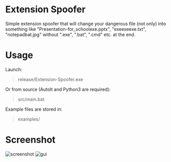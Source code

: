 # Extension Spoofer
Simple extension spoofer that will change your dangerous file (not only) into something like "Presentation-for_schoolexe.pptx", "exeexeexe.txt", "notepadbat.jpg" without ".exe", ".bat", ".cmd" etc. at the end.

# Usage
Launch:
> release/Extension-Spoofer.exe

Or from source (AutoIt and Python3 are required):
> src/main.bat

Example files are stored in:
> examples/

# Screenshot
![screenshot](https://i.imgur.com/hTKyrO6.png)
![gui](https://i.imgur.com/w5JSjeO.png)
 
